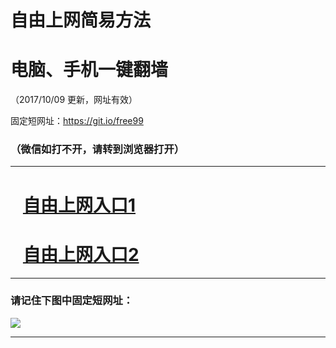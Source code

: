 ﻿# 自由上网简易方法

# 电脑、手机一键翻墙

（2017/10/09 更新，网址有效）

固定短网址：https://git.io/free99

### （微信如打不开，请转到浏览器打开）


***





# &nbsp;&nbsp; <a href="http://ft815927941.fwq-tz-1001.info/fwqtz01.html?t=100900118596 " target="_blank">自由上网入口1</a>
# &nbsp;&nbsp; <a href="http://ft1429226438.fwq-tz-1002.info/fwqtz02.html?t=100900116786 " target="_blank">自由上网入口2</a>
***

### 请记住下图中固定短网址：

<img src="https://s3-us-west-2.amazonaws.com/fwq-1001/yjfq-20170905okok.png" /> 


***

